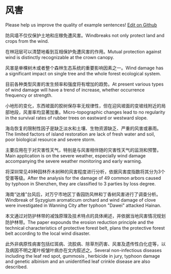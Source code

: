 # 风害

Please help us improve the quality of example sentences! [Edit on Github](https://github.com/jiyushe/jiyu-example-sentence-source/blob/main/chinese/fenghai.md)

<p><span class="chinese">防风墙不仅仅保护土地和庄稼免遭风害。</span><span class="english">Windbreaks not only protect land and crops from the wind.</span></p>

<p><span class="chinese">在林冠层可以清楚地看到互相保护免遭风害的作用。</span><span class="english">Mutual protection against wind is distinctly recognizable at the crown canopy.</span></p>

<p><span class="chinese">风害是单棵树木或者整个森林生态系统的重要影响因素之一。</span><span class="english">Wind damage has a significant impact on single tree and the whole forest ecological system.</span></p>

<p><span class="chinese">目前各种类型风害的发生频率和强度将有增加的趋势。</span><span class="english">At present various types of wind damage will have a trend of increase, whether occurrence frequency or strength.</span></p>

<p><span class="chinese">小地形的变化，东西坡面的胶树保存率无规律性，但在迎风坡面的变坡线附近的局部地段，风害率均显著加重。</span><span class="english">Micro-topographic changes lead to no regularity in the survival rates of rubber trees on eastward or westward slope.</span></p>

<p><span class="chinese">海岛恢复的限制性因子是缺乏淡水和土壤、生物资源缺乏、严重的风害或暴雨。</span><span class="english">The limited factors of island restoration are lack of fresh water and soil, poor biological resource and severe storm.</span></p>

<p><span class="chinese">主要应用在于对灾害性天气，特别是与风害相伴随的灾害性天气的监测和预警。</span><span class="english">Main application is on the severe weather, especially wind damage accompanying the severe weather monitoring and early warning.</span></p>

<p><span class="chinese">将深圳常见49种园林乔木树种的风害程度进行分析，依据风害度指数将其分为3个受害等级。</span><span class="english">After the analysis for the damage of 49 common arbors caused by typhoon in Shenzhen, they are classified to 3 parties by loss degree.</span></p>

<p><span class="chinese">海南“达维”台风后，对万宁市地区丁香园防风林和丁香树风害进行了调查分析。</span><span class="english">Windbreak of Syzygium aromaticum orchard and wind damage of clove were investigated in Wanning City after typhoon "Dawei" attacked Hainan.</span></p>

<p><span class="chinese">本文通过对防护林带的减蚀原理及技术特点的具体阐述，并依据当地风害情况规划防护林带。</span><span class="english">The paper expounds the erosion reduction principle and the technical characteristics of protective forest belt, plans the protective forest belt according to the local wind disaster.</span></p>

<p><span class="chinese">此外非病原性病害包括红斑病、流胶病、除草剂药害、风害及遗传性白化症等，以及病因不明之尾叶桉皱叶病亦在文内叙述之。</span><span class="english">Several non-infectious diseases including the leaf red spot, gummosis , herbicide in jury, typhoon damage and genetic albinism and an unidentified leaf crinkle disease are also described.</span></p>

